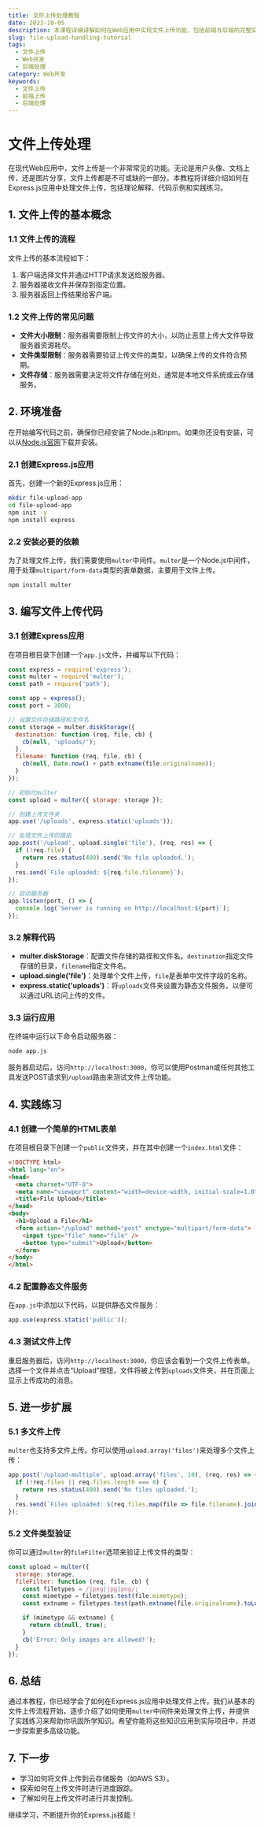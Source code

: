 ```yaml
---
title: 文件上传处理教程
date: 2023-10-05
description: 本课程详细讲解如何在Web应用中实现文件上传功能，包括前端与后端的完整实现流程。
slug: file-upload-handling-tutorial
tags:
  - 文件上传
  - Web开发
  - 后端处理
category: Web开发
keywords:
  - 文件上传
  - 前端上传
  - 后端处理
---
```


# 文件上传处理

在现代Web应用中，文件上传是一个非常常见的功能。无论是用户头像、文档上传，还是图片分享，文件上传都是不可或缺的一部分。本教程将详细介绍如何在Express.js应用中处理文件上传，包括理论解释、代码示例和实践练习。

## 1. 文件上传的基本概念

### 1.1 文件上传的流程

文件上传的基本流程如下：
1. 客户端选择文件并通过HTTP请求发送给服务器。
2. 服务器接收文件并保存到指定位置。
3. 服务器返回上传结果给客户端。

### 1.2 文件上传的常见问题

- **文件大小限制**：服务器需要限制上传文件的大小，以防止恶意上传大文件导致服务器资源耗尽。
- **文件类型限制**：服务器需要验证上传文件的类型，以确保上传的文件符合预期。
- **文件存储**：服务器需要决定将文件存储在何处，通常是本地文件系统或云存储服务。

## 2. 环境准备

在开始编写代码之前，确保你已经安装了Node.js和npm。如果你还没有安装，可以从[Node.js官网](https://nodejs.org/)下载并安装。

### 2.1 创建Express.js应用

首先，创建一个新的Express.js应用：

```bash
mkdir file-upload-app
cd file-upload-app
npm init -y
npm install express
```

### 2.2 安装必要的依赖

为了处理文件上传，我们需要使用`multer`中间件。`multer`是一个Node.js中间件，用于处理`multipart/form-data`类型的表单数据，主要用于文件上传。

```bash
npm install multer
```

## 3. 编写文件上传代码

### 3.1 创建Express应用

在项目根目录下创建一个`app.js`文件，并编写以下代码：

```javascript
const express = require('express');
const multer = require('multer');
const path = require('path');

const app = express();
const port = 3000;

// 设置文件存储路径和文件名
const storage = multer.diskStorage({
  destination: function (req, file, cb) {
    cb(null, 'uploads/');
  },
  filename: function (req, file, cb) {
    cb(null, Date.now() + path.extname(file.originalname));
  }
});

// 初始化multer
const upload = multer({ storage: storage });

// 创建上传文件夹
app.use('/uploads', express.static('uploads'));

// 处理文件上传的路由
app.post('/upload', upload.single('file'), (req, res) => {
  if (!req.file) {
    return res.status(400).send('No file uploaded.');
  }
  res.send(`File uploaded: ${req.file.filename}`);
});

// 启动服务器
app.listen(port, () => {
  console.log(`Server is running on http://localhost:${port}`);
});
```

### 3.2 解释代码

- **multer.diskStorage**：配置文件存储的路径和文件名。`destination`指定文件存储的目录，`filename`指定文件名。
- **upload.single('file')**：处理单个文件上传，`file`是表单中文件字段的名称。
- **express.static('uploads')**：将`uploads`文件夹设置为静态文件服务，以便可以通过URL访问上传的文件。

### 3.3 运行应用

在终端中运行以下命令启动服务器：

```bash
node app.js
```

服务器启动后，访问`http://localhost:3000`，你可以使用Postman或任何其他工具发送POST请求到`/upload`路由来测试文件上传功能。

## 4. 实践练习

### 4.1 创建一个简单的HTML表单

在项目根目录下创建一个`public`文件夹，并在其中创建一个`index.html`文件：

```html
<!DOCTYPE html>
<html lang="en">
<head>
  <meta charset="UTF-8">
  <meta name="viewport" content="width=device-width, initial-scale=1.0">
  <title>File Upload</title>
</head>
<body>
  <h1>Upload a File</h1>
  <form action="/upload" method="post" enctype="multipart/form-data">
    <input type="file" name="file" />
    <button type="submit">Upload</button>
  </form>
</body>
</html>
```

### 4.2 配置静态文件服务

在`app.js`中添加以下代码，以提供静态文件服务：

```javascript
app.use(express.static('public'));
```

### 4.3 测试文件上传

重启服务器后，访问`http://localhost:3000`，你应该会看到一个文件上传表单。选择一个文件并点击“Upload”按钮，文件将被上传到`uploads`文件夹，并在页面上显示上传成功的消息。

## 5. 进一步扩展

### 5.1 多文件上传

`multer`也支持多文件上传。你可以使用`upload.array('files')`来处理多个文件上传：

```javascript
app.post('/upload-multiple', upload.array('files', 10), (req, res) => {
  if (!req.files || req.files.length === 0) {
    return res.status(400).send('No files uploaded.');
  }
  res.send(`Files uploaded: ${req.files.map(file => file.filename).join(', ')}`);
});
```

### 5.2 文件类型验证

你可以通过`multer`的`fileFilter`选项来验证上传文件的类型：

```javascript
const upload = multer({
  storage: storage,
  fileFilter: function (req, file, cb) {
    const filetypes = /jpeg|jpg|png/;
    const mimetype = filetypes.test(file.mimetype);
    const extname = filetypes.test(path.extname(file.originalname).toLowerCase());

    if (mimetype && extname) {
      return cb(null, true);
    }
    cb('Error: Only images are allowed!');
  }
});
```

## 6. 总结

通过本教程，你已经学会了如何在Express.js应用中处理文件上传。我们从基本的文件上传流程开始，逐步介绍了如何使用`multer`中间件来处理文件上传，并提供了实践练习来帮助你巩固所学知识。希望你能将这些知识应用到实际项目中，并进一步探索更多高级功能。

## 7. 下一步

- 学习如何将文件上传到云存储服务（如AWS S3）。
- 探索如何在上传文件时进行进度跟踪。
- 了解如何在上传文件时进行并发控制。

继续学习，不断提升你的Express.js技能！